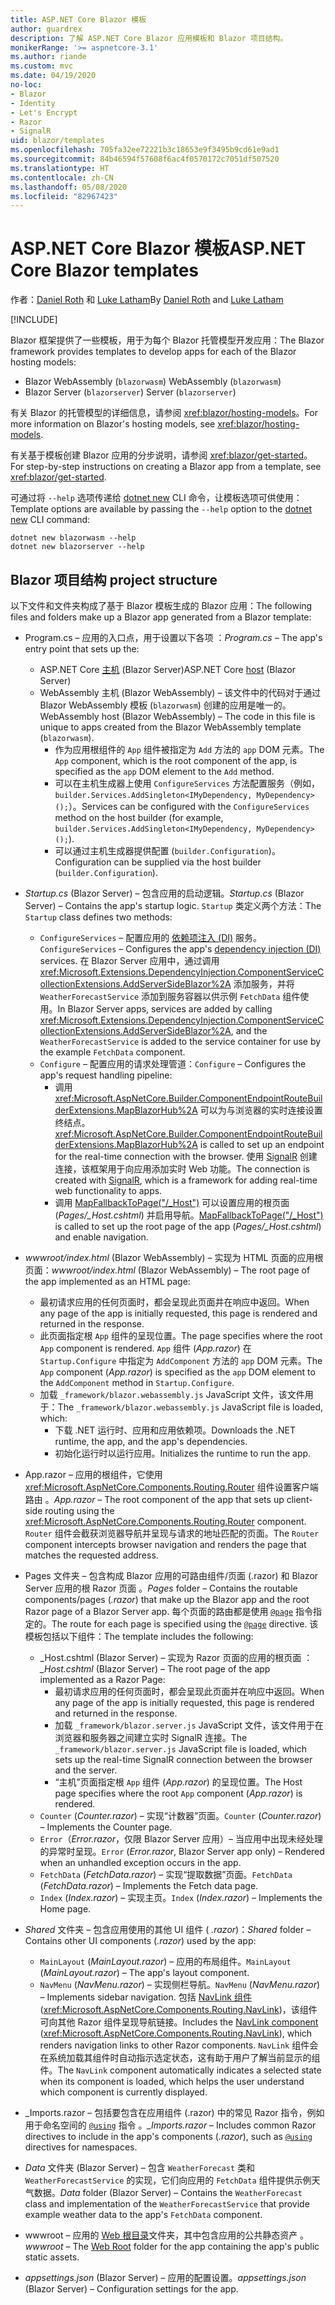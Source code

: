 ```yaml
---
title: ASP.NET Core Blazor 模板
author: guardrex
description: 了解 ASP.NET Core Blazor 应用模板和 Blazor 项目结构。
monikerRange: '>= aspnetcore-3.1'
ms.author: riande
ms.custom: mvc
ms.date: 04/19/2020
no-loc:
- Blazor
- Identity
- Let's Encrypt
- Razor
- SignalR
uid: blazor/templates
ms.openlocfilehash: 705fa32ee72221b3c18653e9f3495b9cd61e9ad1
ms.sourcegitcommit: 84b46594f57608f6ac4f0570172c7051df507520
ms.translationtype: HT
ms.contentlocale: zh-CN
ms.lasthandoff: 05/08/2020
ms.locfileid: "82967423"
---
```

# <a name="aspnet-core-blazor-templates"></a><span data-ttu-id="9d7e7-103">ASP.NET Core Blazor 模板</span><span class="sxs-lookup"><span data-stu-id="9d7e7-103">ASP.NET Core Blazor templates</span></span>

<span data-ttu-id="9d7e7-104">作者：[Daniel Roth](https://github.com/danroth27) 和 [Luke Latham](https://github.com/guardrex)</span><span class="sxs-lookup"><span data-stu-id="9d7e7-104">By [Daniel Roth](https://github.com/danroth27) and [Luke Latham](https://github.com/guardrex)</span></span>

[!INCLUDE[](~/includes/blazorwasm-preview-notice.md)]

<span data-ttu-id="9d7e7-105">Blazor 框架提供了一些模板，用于为每个 Blazor 托管模型开发应用：</span><span class="sxs-lookup"><span data-stu-id="9d7e7-105">The Blazor framework provides templates to develop apps for each of the Blazor hosting models:</span></span>

* Blazor<span data-ttu-id="9d7e7-106"> WebAssembly (`blazorwasm`)</span><span class="sxs-lookup"><span data-stu-id="9d7e7-106"> WebAssembly (`blazorwasm`)</span></span>
* Blazor<span data-ttu-id="9d7e7-107"> Server (`blazorserver`)</span><span class="sxs-lookup"><span data-stu-id="9d7e7-107"> Server (`blazorserver`)</span></span>

<span data-ttu-id="9d7e7-108">有关 Blazor 的托管模型的详细信息，请参阅 <xref:blazor/hosting-models>。</span><span class="sxs-lookup"><span data-stu-id="9d7e7-108">For more information on Blazor's hosting models, see <xref:blazor/hosting-models>.</span></span>

<span data-ttu-id="9d7e7-109">有关基于模板创建 Blazor 应用的分步说明，请参阅 <xref:blazor/get-started>。</span><span class="sxs-lookup"><span data-stu-id="9d7e7-109">For step-by-step instructions on creating a Blazor app from a template, see <xref:blazor/get-started>.</span></span>

<span data-ttu-id="9d7e7-110">可通过将 `--help` 选项传递给 [dotnet new](/dotnet/core/tools/dotnet-new) CLI 命令，让模板选项可供使用：</span><span class="sxs-lookup"><span data-stu-id="9d7e7-110">Template options are available by passing the `--help` option to the [dotnet new](/dotnet/core/tools/dotnet-new) CLI command:</span></span>

```dotnetcli
dotnet new blazorwasm --help
dotnet new blazorserver --help
```

## <a name="blazor-project-structure"></a>Blazor<span data-ttu-id="9d7e7-111"> 项目结构</span><span class="sxs-lookup"><span data-stu-id="9d7e7-111"> project structure</span></span>

<span data-ttu-id="9d7e7-112">以下文件和文件夹构成了基于 Blazor 模板生成的 Blazor 应用：</span><span class="sxs-lookup"><span data-stu-id="9d7e7-112">The following files and folders make up a Blazor app generated from a Blazor template:</span></span>

* <span data-ttu-id="9d7e7-113">Program.cs &ndash; 应用的入口点，用于设置以下各项  ：</span><span class="sxs-lookup"><span data-stu-id="9d7e7-113">*Program.cs* &ndash; The app's entry point that sets up the:</span></span>

  * <span data-ttu-id="9d7e7-114">ASP.NET Core [主机](xref:fundamentals/host/generic-host) (Blazor Server)</span><span class="sxs-lookup"><span data-stu-id="9d7e7-114">ASP.NET Core [host](xref:fundamentals/host/generic-host) (Blazor Server)</span></span>
  * <span data-ttu-id="9d7e7-115">WebAssembly 主机 (Blazor WebAssembly) &ndash; 该文件中的代码对于通过 Blazor WebAssembly 模板 (`blazorwasm`) 创建的应用是唯一的。</span><span class="sxs-lookup"><span data-stu-id="9d7e7-115">WebAssembly host (Blazor WebAssembly) &ndash; The code in this file is unique to apps created from the Blazor WebAssembly template (`blazorwasm`).</span></span>
    * <span data-ttu-id="9d7e7-116">作为应用根组件的 `App` 组件被指定为 `Add` 方法的 `app` DOM 元素。</span><span class="sxs-lookup"><span data-stu-id="9d7e7-116">The `App` component, which is the root component of the app, is specified as the `app` DOM element to the `Add` method.</span></span>
    * <span data-ttu-id="9d7e7-117">可以在主机生成器上使用 `ConfigureServices` 方法配置服务（例如，`builder.Services.AddSingleton<IMyDependency, MyDependency>();`）。</span><span class="sxs-lookup"><span data-stu-id="9d7e7-117">Services can be configured with the `ConfigureServices` method on the host builder (for example, `builder.Services.AddSingleton<IMyDependency, MyDependency>();`).</span></span>
    * <span data-ttu-id="9d7e7-118">可以通过主机生成器提供配置 (`builder.Configuration`)。</span><span class="sxs-lookup"><span data-stu-id="9d7e7-118">Configuration can be supplied via the host builder (`builder.Configuration`).</span></span>

* <span data-ttu-id="9d7e7-119">*Startup.cs* (Blazor Server) &ndash; 包含应用的启动逻辑。</span><span class="sxs-lookup"><span data-stu-id="9d7e7-119">*Startup.cs* (Blazor Server) &ndash; Contains the app's startup logic.</span></span> <span data-ttu-id="9d7e7-120">`Startup` 类定义两个方法：</span><span class="sxs-lookup"><span data-stu-id="9d7e7-120">The `Startup` class defines two methods:</span></span>

  * <span data-ttu-id="9d7e7-121">`ConfigureServices` &ndash; 配置应用的 [ 依赖项注入 (DI)](xref:fundamentals/dependency-injection) 服务。</span><span class="sxs-lookup"><span data-stu-id="9d7e7-121">`ConfigureServices` &ndash; Configures the app's [dependency injection (DI)](xref:fundamentals/dependency-injection) services.</span></span> <span data-ttu-id="9d7e7-122">在 Blazor Server 应用中，通过调用 <xref:Microsoft.Extensions.DependencyInjection.ComponentServiceCollectionExtensions.AddServerSideBlazor%2A> 添加服务，并将 `WeatherForecastService` 添加到服务容器以供示例 `FetchData` 组件使用。</span><span class="sxs-lookup"><span data-stu-id="9d7e7-122">In Blazor Server apps, services are added by calling <xref:Microsoft.Extensions.DependencyInjection.ComponentServiceCollectionExtensions.AddServerSideBlazor%2A>, and the `WeatherForecastService` is added to the service container for use by the example `FetchData` component.</span></span>
  * <span data-ttu-id="9d7e7-123">`Configure` &ndash; 配置应用的请求处理管道：</span><span class="sxs-lookup"><span data-stu-id="9d7e7-123">`Configure` &ndash; Configures the app's request handling pipeline:</span></span>
    * <span data-ttu-id="9d7e7-124">调用 <xref:Microsoft.AspNetCore.Builder.ComponentEndpointRouteBuilderExtensions.MapBlazorHub%2A> 可以为与浏览器的实时连接设置终结点。</span><span class="sxs-lookup"><span data-stu-id="9d7e7-124"><xref:Microsoft.AspNetCore.Builder.ComponentEndpointRouteBuilderExtensions.MapBlazorHub%2A> is called to set up an endpoint for the real-time connection with the browser.</span></span> <span data-ttu-id="9d7e7-125">使用 [SignalR](xref:signalr/introduction) 创建连接，该框架用于向应用添加实时 Web 功能。</span><span class="sxs-lookup"><span data-stu-id="9d7e7-125">The connection is created with [SignalR](xref:signalr/introduction), which is a framework for adding real-time web functionality to apps.</span></span>
    * <span data-ttu-id="9d7e7-126">调用 [MapFallbackToPage("/_Host")](xref:Microsoft.AspNetCore.Builder.RazorPagesEndpointRouteBuilderExtensions.MapFallbackToPage*) 可以设置应用的根页面 (*Pages/_Host.cshtml*) 并启用导航。</span><span class="sxs-lookup"><span data-stu-id="9d7e7-126">[MapFallbackToPage("/_Host")](xref:Microsoft.AspNetCore.Builder.RazorPagesEndpointRouteBuilderExtensions.MapFallbackToPage*) is called to set up the root page of the app (*Pages/_Host.cshtml*) and enable navigation.</span></span>

* <span data-ttu-id="9d7e7-127">*wwwroot/index.html* (Blazor WebAssembly) &ndash; 实现为 HTML 页面的应用根页面：</span><span class="sxs-lookup"><span data-stu-id="9d7e7-127">*wwwroot/index.html* (Blazor WebAssembly) &ndash; The root page of the app implemented as an HTML page:</span></span>
  * <span data-ttu-id="9d7e7-128">最初请求应用的任何页面时，都会呈现此页面并在响应中返回。</span><span class="sxs-lookup"><span data-stu-id="9d7e7-128">When any page of the app is initially requested, this page is rendered and returned in the response.</span></span>
  * <span data-ttu-id="9d7e7-129">此页面指定根 `App` 组件的呈现位置。</span><span class="sxs-lookup"><span data-stu-id="9d7e7-129">The page specifies where the root `App` component is rendered.</span></span> <span data-ttu-id="9d7e7-130">`App` 组件 (*App.razor*) 在 `Startup.Configure` 中指定为 `AddComponent` 方法的 `app` DOM 元素。</span><span class="sxs-lookup"><span data-stu-id="9d7e7-130">The `App` component (*App.razor*) is specified as the `app` DOM element to the `AddComponent` method in `Startup.Configure`.</span></span>
  * <span data-ttu-id="9d7e7-131">加载 `_framework/blazor.webassembly.js` JavaScript 文件，该文件用于：</span><span class="sxs-lookup"><span data-stu-id="9d7e7-131">The `_framework/blazor.webassembly.js` JavaScript file is loaded, which:</span></span>
    * <span data-ttu-id="9d7e7-132">下载 .NET 运行时、应用和应用依赖项。</span><span class="sxs-lookup"><span data-stu-id="9d7e7-132">Downloads the .NET runtime, the app, and the app's dependencies.</span></span>
    * <span data-ttu-id="9d7e7-133">初始化运行时以运行应用。</span><span class="sxs-lookup"><span data-stu-id="9d7e7-133">Initializes the runtime to run the app.</span></span>

* <span data-ttu-id="9d7e7-134">App.razor &ndash; 应用的根组件，它使用 <xref:Microsoft.AspNetCore.Components.Routing.Router> 组件设置客户端路由  。</span><span class="sxs-lookup"><span data-stu-id="9d7e7-134">*App.razor* &ndash; The root component of the app that sets up client-side routing using the <xref:Microsoft.AspNetCore.Components.Routing.Router> component.</span></span> <span data-ttu-id="9d7e7-135">`Router` 组件会截获浏览器导航并呈现与请求的地址匹配的页面。</span><span class="sxs-lookup"><span data-stu-id="9d7e7-135">The `Router` component intercepts browser navigation and renders the page that matches the requested address.</span></span>

* <span data-ttu-id="9d7e7-136">Pages 文件夹 &ndash; 包含构成 Blazor 应用的可路由组件/页面 (.razor) 和 Blazor Server 应用的根 Razor 页面   。</span><span class="sxs-lookup"><span data-stu-id="9d7e7-136">*Pages* folder &ndash; Contains the routable components/pages (*.razor*) that make up the Blazor app and the root Razor page of a Blazor Server app.</span></span> <span data-ttu-id="9d7e7-137">每个页面的路由都是使用 [`@page`](xref:mvc/views/razor#page) 指令指定的。</span><span class="sxs-lookup"><span data-stu-id="9d7e7-137">The route for each page is specified using the [`@page`](xref:mvc/views/razor#page) directive.</span></span> <span data-ttu-id="9d7e7-138">该模板包括以下组件：</span><span class="sxs-lookup"><span data-stu-id="9d7e7-138">The template includes the following:</span></span>
  * <span data-ttu-id="9d7e7-139">_Host.cshtml (Blazor Server) &ndash; 实现为 Razor 页面的应用的根页面  ：</span><span class="sxs-lookup"><span data-stu-id="9d7e7-139">*_Host.cshtml* (Blazor Server) &ndash; The root page of the app implemented as a Razor Page:</span></span>
    * <span data-ttu-id="9d7e7-140">最初请求应用的任何页面时，都会呈现此页面并在响应中返回。</span><span class="sxs-lookup"><span data-stu-id="9d7e7-140">When any page of the app is initially requested, this page is rendered and returned in the response.</span></span>
    * <span data-ttu-id="9d7e7-141">加载 `_framework/blazor.server.js` JavaScript 文件，该文件用于在浏览器和服务器之间建立实时 SignalR 连接。</span><span class="sxs-lookup"><span data-stu-id="9d7e7-141">The `_framework/blazor.server.js` JavaScript file is loaded, which sets up the real-time SignalR connection between the browser and the server.</span></span>
    * <span data-ttu-id="9d7e7-142">“主机”页面指定根 `App` 组件 (*App.razor*) 的呈现位置。</span><span class="sxs-lookup"><span data-stu-id="9d7e7-142">The Host page specifies where the root `App` component (*App.razor*) is rendered.</span></span>
  * <span data-ttu-id="9d7e7-143">`Counter` (*Counter.razor*) &ndash; 实现“计数器”页面。</span><span class="sxs-lookup"><span data-stu-id="9d7e7-143">`Counter` (*Counter.razor*) &ndash; Implements the Counter page.</span></span>
  * <span data-ttu-id="9d7e7-144">`Error`（*Error.razor*，仅限 Blazor Server 应用）&ndash; 当应用中出现未经处理的异常时呈现。</span><span class="sxs-lookup"><span data-stu-id="9d7e7-144">`Error` (*Error.razor*, Blazor Server app only) &ndash; Rendered when an unhandled exception occurs in the app.</span></span>
  * <span data-ttu-id="9d7e7-145">`FetchData` (*FetchData.razor*) &ndash; 实现“提取数据”页面。</span><span class="sxs-lookup"><span data-stu-id="9d7e7-145">`FetchData` (*FetchData.razor*) &ndash; Implements the Fetch data page.</span></span>
  * <span data-ttu-id="9d7e7-146">`Index` (*Index.razor*) &ndash; 实现主页。</span><span class="sxs-lookup"><span data-stu-id="9d7e7-146">`Index` (*Index.razor*) &ndash; Implements the Home page.</span></span>

* <span data-ttu-id="9d7e7-147">*Shared* 文件夹 &ndash; 包含应用使用的其他 UI 组件 ( *.razor*)：</span><span class="sxs-lookup"><span data-stu-id="9d7e7-147">*Shared* folder &ndash; Contains other UI components (*.razor*) used by the app:</span></span>
  * <span data-ttu-id="9d7e7-148">`MainLayout` (*MainLayout.razor*) &ndash; 应用的布局组件。</span><span class="sxs-lookup"><span data-stu-id="9d7e7-148">`MainLayout` (*MainLayout.razor*) &ndash; The app's layout component.</span></span>
  * <span data-ttu-id="9d7e7-149">`NavMenu` (*NavMenu.razor*) &ndash; 实现侧栏导航。</span><span class="sxs-lookup"><span data-stu-id="9d7e7-149">`NavMenu` (*NavMenu.razor*) &ndash; Implements sidebar navigation.</span></span> <span data-ttu-id="9d7e7-150">包括 [NavLink 组件](xref:blazor/routing#navlink-component) (<xref:Microsoft.AspNetCore.Components.Routing.NavLink>)，该组件可向其他 Razor 组件呈现导航链接。</span><span class="sxs-lookup"><span data-stu-id="9d7e7-150">Includes the [NavLink component](xref:blazor/routing#navlink-component) (<xref:Microsoft.AspNetCore.Components.Routing.NavLink>), which renders navigation links to other Razor components.</span></span> <span data-ttu-id="9d7e7-151">`NavLink` 组件会在系统加载其组件时自动指示选定状态，这有助于用户了解当前显示的组件。</span><span class="sxs-lookup"><span data-stu-id="9d7e7-151">The `NavLink` component automatically indicates a selected state when its component is loaded, which helps the user understand which component is currently displayed.</span></span>

* <span data-ttu-id="9d7e7-152">_Imports.razor &ndash; 包括要包含在应用组件 (.razor) 中的常见 Razor 指令，例如用于命名空间的 [`@using`](xref:mvc/views/razor#using) 指令   。</span><span class="sxs-lookup"><span data-stu-id="9d7e7-152">*_Imports.razor* &ndash; Includes common Razor directives to include in the app's components (*.razor*), such as [`@using`](xref:mvc/views/razor#using) directives for namespaces.</span></span>

* <span data-ttu-id="9d7e7-153">*Data* 文件夹 (Blazor Server) &ndash; 包含 `WeatherForecast` 类和 `WeatherForecastService` 的实现，它们向应用的 `FetchData` 组件提供示例天气数据。</span><span class="sxs-lookup"><span data-stu-id="9d7e7-153">*Data* folder (Blazor Server) &ndash; Contains the `WeatherForecast` class and implementation of the `WeatherForecastService` that provide example weather data to the app's `FetchData` component.</span></span>

* <span data-ttu-id="9d7e7-154">wwwroot &ndash; 应用的 [Web 根目录](xref:fundamentals/index#web-root)文件夹，其中包含应用的公共静态资产  。</span><span class="sxs-lookup"><span data-stu-id="9d7e7-154">*wwwroot* &ndash; The [Web Root](xref:fundamentals/index#web-root) folder for the app containing the app's public static assets.</span></span>

* <span data-ttu-id="9d7e7-155">*appsettings.json* (Blazor Server) &ndash; 应用的配置设置。</span><span class="sxs-lookup"><span data-stu-id="9d7e7-155">*appsettings.json* (Blazor Server) &ndash; Configuration settings for the app.</span></span>
